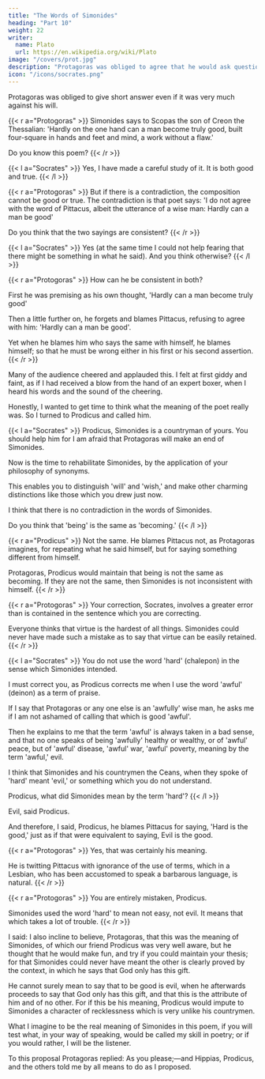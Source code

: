 ```yaml
---
title: "The Words of Simonides"
heading: "Part 10"
weight: 22
writer:
  name: Plato
  url: https://en.wikipedia.org/wiki/Plato
image: "/covers/prot.jpg"
description: "Protagoras was obliged to agree that he would ask questions even if it was very much against his will."
icon: "/icons/socrates.png"
---
```



Protagoras was obliged to give short answer even if it was very much against his will.

<!--  in  agree that he would ask questions 
When he had put a sufficient number of them, that he would answer in his turn those which he was asked in short replies. I think, Socrates, that skill in poetry is the principal part of education.

This I conceive to be the power of knowing what compositions of the poets are correct, and what are not, and how they are to be distinguished, and of explaining when asked the reason of the difference. 

I propose to transfer the question which you and I have been discussing to the domain of poetry. We will speak as before of virtue, but in reference to a passage of a poet. Now  -->

{{< r a="Protogoras" >}}
Simonides says to Scopas the son of Creon the Thessalian: 'Hardly on the one hand can a man become truly good, built four-square in hands and feet and mind, a work without a flaw.'

Do you know this poem?
{{< /r >}}


<!-- {{< l a="Socrates" >}}
There is no need. I am perfectly well acquainted with the ode,—
{{< /l >}}


{{< r a="Protogoras" >}}
Very well. Do you think that the ode is a good composition, and true?
{{< /r >}} -->

{{< l a="Socrates" >}}
Yes, I have made a careful study of it. It is both good and true.
{{< /l >}}


{{< r a="Protogoras" >}}
But if there is a contradiction, the composition cannot be good or true. The contradiction is that poet says: 'I do not agree with the word of Pittacus, albeit the utterance of a wise man: Hardly can a man be good' 

Do you think that the two sayings are consistent?
{{< /r >}}

{{< l a="Socrates" >}}
Yes (at the same time I could not help fearing that there might be something in what he said). And you think otherwise?
{{< /l >}}

{{< r a="Protogoras" >}}
How can he be consistent in both? 

First he was premising as his own thought, 'Hardly can a man become truly good'

Then a little further on, he forgets and blames Pittacus, refusing to agree with him: 'Hardly can a man be good'. 

Yet when he blames him who says the same with himself, he blames himself; so that he must be wrong either in his first or his second assertion.
{{< /r >}}


Many of the audience cheered and applauded this. I felt at first giddy and faint, as if I had received a blow from the hand of an expert boxer, when I heard his words and the sound of the cheering.

Honestly, I wanted to get time to think what the meaning of the poet really was. So I turned to Prodicus and called him. 


{{< l a="Socrates" >}}
Prodicus, Simonides is a countryman of yours. You should help him for I am afraid that Protagoras will make an end of Simonides.

Now is the time to rehabilitate Simonides, by the application of your philosophy of synonyms. 

This enables you to distinguish 'will' and 'wish,' and make other charming distinctions like those which you drew just now.

I think that there is no contradiction in the words of Simonides. 

Do you think that 'being' is the same as 'becoming.'
{{< /l >}}


<!-- I appeal to you, like the river Scamander in Homer, who, when beleaguered by Achilles, summons the Simois to aid him, saying:
 'Brother dear, let us both together stay the force of the hero (Il.).' -->


{{< r a="Prodicus" >}}
Not the same. He blames Pittacus not, as Protagoras imagines, for repeating what he said himself, but for saying something different from himself.

Protagoras, Prodicus would maintain that being is not the same as becoming. If they are not the same, then Simonides is not inconsistent with himself.
{{< /r >}}


<!-- Did not Simonides first set forth, as his own view, that 'Hardly can a man become truly good'?

Quite right, said Prodicus.
 -->
 
<!-- Pittacus says that but hardly can a man be good. 

does not say as Simonides says, that hardly can a man become good, : and our friend  -->

<!-- I dare say that Prodicus and many others would say, as Hesiod says,

     'On the one hand, hardly can a man become good,
     For the gods have made virtue the reward of toil,
     But on the other hand, when you have climbed the height,
     Then, to retain virtue, however difficult the acquisition, is easy
     —(Works and Days).'


Prodicus heard and approved. But Protagoras said:  -->

{{< r a="Protogoras" >}}
Your correction, Socrates, involves a greater error than is contained in the sentence which you are correcting. 

Everyone thinks that virtue is the hardest of all things. Simonides could never have made such a mistake as to say that virtue can be easily retained.
{{< /r >}}

<!-- Alas! I said, Protagoras; then I am a sorry physician, and do but aggravate a disorder which I am seeking to cure. -->


<!-- Well, I said, and how fortunate are we in having Prodicus among us, at the right moment; for he has a wisdom, Protagoras, which, as I imagine, is more than human and of very ancient date, and may be as old as Simonides or even older. Learned as you are in many things, you appear to know nothing of this; 

But I know, for I am a disciple of his. And now, if I am not mistaken,  -->

{{< l a="Socrates" >}}
You do not use the word 'hard' (chalepon) in the sense which Simonides intended.

I must correct you, as Prodicus corrects me when I use the word 'awful' (deinon) as a term of praise.

If I say that Protagoras or any one else is an 'awfully' wise man, he asks me if I am not ashamed of calling that which is good 'awful'.

Then he explains to me that the term 'awful' is always taken in a bad sense, and that no one speaks of being 'awfully' healthy or wealthy, or of 'awful' peace, but of 'awful' disease, 'awful' war, 'awful' poverty, meaning by the term 'awful,' evil. 

I think that Simonides and his countrymen the Ceans, when they spoke of 'hard' meant 'evil,' or something which you do not understand. 

Prodicus, what did Simonides mean by the term 'hard'?
{{< /l >}}


Evil, said Prodicus.

And therefore, I said, Prodicus, he blames Pittacus for saying, 'Hard is the good,' just as if that were equivalent to saying, Evil is the good.

{{< r a="Protogoras" >}}
Yes, that was certainly his meaning.

He is twitting Pittacus with ignorance of the use of terms, which in a Lesbian, who has been accustomed to speak a barbarous language, is natural.
{{< /r >}}


{{< r a="Protogoras" >}}
You are entirely mistaken, Prodicus.

Simonides used the word 'hard' to mean not easy, not evil. It means that which takes a lot of trouble.
{{< /r >}}


I said: I also incline to believe, Protagoras, that this was the meaning of Simonides, of which our friend Prodicus was very well aware, but he thought that he would make fun, and try if you could maintain your thesis; for that Simonides could never have meant the other is clearly proved by the context, in which he says that God only has this gift. 

He cannot surely mean to say that to be good is evil, when he afterwards proceeds to say that God only has this gift, and that this is the attribute of him and of no other. For if this be his meaning, Prodicus would impute to Simonides a character of recklessness which is very unlike his countrymen. 

What I imagine to be the real meaning of Simonides in this poem, if you will test what, in your way of speaking, would be called my skill in poetry; or if you would rather, I will be the listener.

To this proposal Protagoras replied: As you please;—and Hippias, Prodicus, and the others told me by all means to do as I proposed.

